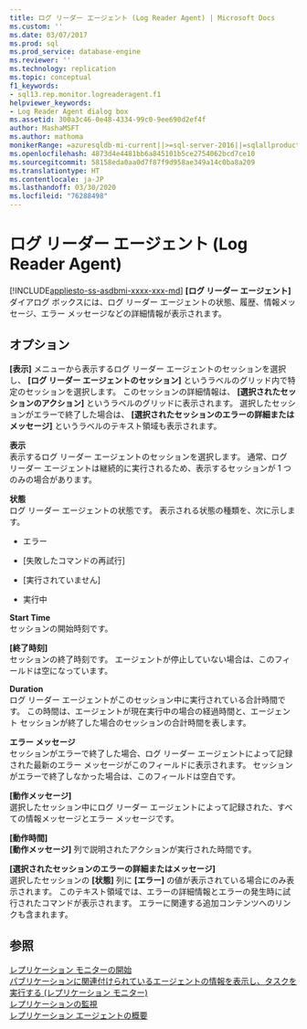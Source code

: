 ```yaml
---
title: ログ リーダー エージェント (Log Reader Agent) | Microsoft Docs
ms.custom: ''
ms.date: 03/07/2017
ms.prod: sql
ms.prod_service: database-engine
ms.reviewer: ''
ms.technology: replication
ms.topic: conceptual
f1_keywords:
- sql13.rep.monitor.logreaderagent.f1
helpviewer_keywords:
- Log Reader Agent dialog box
ms.assetid: 300a3c46-0e48-4334-99c0-9ee690d2ef4f
author: MashaMSFT
ms.author: mathoma
monikerRange: =azuresqldb-mi-current||>=sql-server-2016||=sqlallproducts-allversions
ms.openlocfilehash: 4873d4e4481bb6a845101b5ce2754062bcd7ce10
ms.sourcegitcommit: 58158eda0aa0d7f87f9d958ae349a14c0ba8a209
ms.translationtype: HT
ms.contentlocale: ja-JP
ms.lasthandoff: 03/30/2020
ms.locfileid: "76288498"
---
```

# <a name="log-reader-agent"></a>ログ リーダー エージェント (Log Reader Agent)
[!INCLUDE[appliesto-ss-asdbmi-xxxx-xxx-md](../../includes/appliesto-ss-asdbmi-xxxx-xxx-md.md)]
  **[ログ リーダー エージェント]** ダイアログ ボックスには、ログ リーダー エージェントの状態、履歴、情報メッセージ、エラー メッセージなどの詳細情報が表示されます。  
  
## <a name="options"></a>オプション  
 **[表示]** メニューから表示するログ リーダー エージェントのセッションを選択し、 **[ログ リーダー エージェントのセッション]** というラベルのグリッド内で特定のセッションを選択します。 このセッションの詳細情報は、 **[選択されたセッションのアクション]** というラベルのグリッドに表示されます。 選択したセッションがエラーで終了した場合は、 **[選択されたセッションのエラーの詳細またはメッセージ]** というラベルのテキスト領域も表示されます。  
  
 **表示**  
 表示するログ リーダー エージェントのセッションを選択します。 通常、ログ リーダー エージェントは継続的に実行されるため、表示するセッションが 1 つのみの場合があります。  
  
 **状態**  
 ログ リーダー エージェントの状態です。 表示される状態の種類を、次に示します。  
  
-   エラー  
  
-   [失敗したコマンドの再試行]  
  
-   [実行されていません]  
  
-   実行中  
  
 **Start Time**  
 セッションの開始時刻です。  
  
 **[終了時刻]**  
 セッションの終了時刻です。 エージェントが停止していない場合は、このフィールドは空になっています。  
  
 **Duration**  
 ログ リーダー エージェントがこのセッション中に実行されている合計時間です。 この時間は、エージェントが現在実行中の場合の経過時間と、エージェント セッションが終了した場合のセッションの合計時間を表します。  
  
 **エラー メッセージ**  
 セッションがエラーで終了した場合、ログ リーダー エージェントによって記録された最新のエラー メッセージがこのフィールドに表示されます。 セッションがエラーで終了しなかった場合は、このフィールドは空白です。  
  
 **[動作メッセージ]**  
 選択したセッション中にログ リーダー エージェントによって記録された、すべての情報メッセージとエラー メッセージです。  
  
 **[動作時間]**  
 **[動作メッセージ]** 列で説明されたアクションが実行された時間です。  
  
 **[選択されたセッションのエラーの詳細またはメッセージ]**  
 選択したセッションの **[状態]** 列に **[エラー]** の値が表示されている場合にのみ表示されます。 このテキスト領域では、エラーの詳細情報とエラーの発生時に試行されたコマンドが表示されます。 エラーに関連する追加コンテンツへのリンクも含まれます。  
  
## <a name="see-also"></a>参照  
 [レプリケーション モニターの開始](../../relational-databases/replication/monitor/start-the-replication-monitor.md)   
 [パブリケーションに関連付けられているエージェントの情報を表示し、タスクを実行する &#40;レプリケーション モニター&#41;](../../relational-databases/replication/monitor/view-information-and-perform-tasks-replication-monitor.md)   
 [レプリケーションの監視](../../relational-databases/replication/monitor/monitoring-replication.md)   
 [レプリケーション エージェントの概要](../../relational-databases/replication/agents/replication-agents-overview.md)  
  
  
